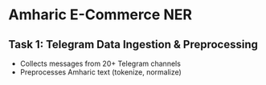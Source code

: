 # Amharic E-Commerce NER

## Task 1: Telegram Data Ingestion & Preprocessing

- Collects messages from 20+ Telegram channels
- Preprocesses Amharic text (tokenize, normalize)
